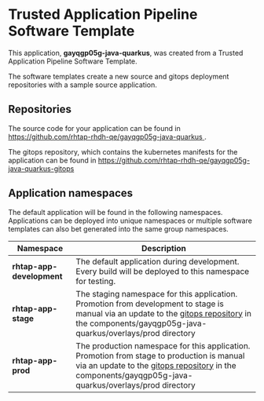 # Trusted Application Pipeline Software Template

This application, **gayqgp05g-java-quarkus**, was created from a Trusted Application Pipeline Software Template.

The software templates create a new source and gitops deployment repositories with a sample source application. 

## Repositories

The source code for your application can be found in [https://github.com/rhtap-rhdh-qe/gayqgp05g-java-quarkus ](https://github.com/rhtap-rhdh-qe/gayqgp05g-java-quarkus ).
 
The gitops repository, which contains the kubernetes manifests for the application can be found in 
[https://github.com/rhtap-rhdh-qe/gayqgp05g-java-quarkus-gitops ](https://github.com/rhtap-rhdh-qe/gayqgp05g-java-quarkus-gitops ) 

## Application namespaces 

The default application will be found in the following namespaces. Applications can be deployed into unique namespaces or multiple software templates can also bet generated into the same group namespaces.  

|  Namespace   |  Description   |  
| -------- | -------- |   
| **rhtap-app-development** | The default application during development. Every build will be deployed to this namespace for testing. | 
| **rhtap-app-stage** | The staging namespace for this application. Promotion from development to stage is manual via an update to the [gitops repository](https://github.com/rhtap-rhdh-qe/gayqgp05g-java-quarkus-gitops ) in the components/gayqgp05g-java-quarkus/overlays/prod directory |  
| **rhtap-app-prod** | The production namespace for this application. Promotion from stage to production is manual via an update to the [gitops repository](https://github.com/rhtap-rhdh-qe/gayqgp05g-java-quarkus-gitops ) in the components/gayqgp05g-java-quarkus/overlays/prod directory | 